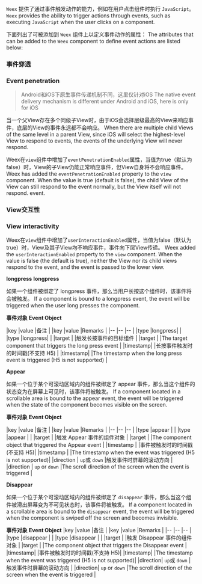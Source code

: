 
```Weex``` 提供了通过事件触发动作的能力，例如在用户点击组件时执行 ```JavaScript```。
```Weex``` provides the ability to trigger actions through events, such as executing ```JavaScript``` when the user clicks on a component.

下面列出了可被添加到 ```Weex``` 组件上以定义事件动作的属性：
The attributes that can be added to the ```Weex``` component to define event actions are listed below:

### 事件穿透
### Event penetration

> Android和iOS下原生事件传递机制不同，这里仅针对iOS
> The native event delivery mechanism is different under Android and iOS, here is only for iOS

当一个父View存在多个同级子View时，由于iOS会选择层级最高的View来响应事件，底层的View的事件永远都不会响应。
When there are multiple child Views of the same level in a parent View, since iOS will select the highest-level View to respond to events, the events of the underlying View will never respond.

Weex在```view```组件中增加了```eventPenetrationEnabled```属性，当值为true（默认为false）时，View的子View仍能正常响应事件，但View自身将不会响应事件。
Weex has added the ```eventPenetrationEnabled``` property to the ```view``` component. When the value is true (default is false), the child View of the View can still respond to the event normally, but the View itself will not respond. event.

### View交互性
### View interactivity

Weex在```view```组件中增加了```userInteractionEnabled```属性，当值为false（默认为true）时，View及其子View均不响应事件，事件向下层View传递。
Weex added the ```userInteractionEnabled``` property to the ```view``` component. When the value is false (the default is true), neither the View nor its child views respond to the event, and the event is passed to the lower view.

**longpress**
**longpress**

如果一个组件被绑定了 longpress 事件，那么当用户长按这个组件时，该事件将会被触发。
If a component is bound to a longpress event, the event will be triggered when the user long presses the component.

**事件对象**
**Event Object**

|key			|value		|备注																|
|key |value |Remarks |
|--				|--				|--																	|
|type			|longpress|																		|
|type |longpress| |
|target		|					|触发长按事件的目标组件							|
|target | |The target component that triggers the long press event |
|timestamp|					|长按事件触发时的时间戳(不支持 H5)	|
|timestamp| |The timestamp when the long press event is triggered (H5 is not supported) |

**Appear**

如果一个位于某个可滚动区域内的组件被绑定了 appear 事件，那么当这个组件的状态变为在屏幕上可见时，该事件将被触发。
If a component located in a scrollable area is bound to the appear event, the event will be triggered when the state of the component becomes visible on the screen.

**事件对象**
**Event Object**

|key		|value					|备注							|
|key |value |Remarks |
|--			|--						|--								|
|type		|appear					|								|
|type |appear | |
|target		|						|触发 Appear 事件的组件对象		|
|target | |The component object that triggered the Appear event |
|timestamp	|						|事件被触发时的时间戳(不支持 H5)|
|timestamp | |The timestamp when the event was triggered (H5 is not supported)|
|direction	| ```up```或 ```down```	|触发事件时屏幕的滚动方向		|
|direction | ```up``` or ```down``` |The scroll direction of the screen when the event is triggered |

**Disappear**

如果一个位于某个可滚动区域内的组件被绑定了 ```disappear``` 事件，那么当这个组件被滑出屏幕变为不可见状态时，该事件将被触发。
If a component located in a scrollable area is bound to the ```disappear``` event, the event will be triggered when the component is swiped off the screen and becomes invisible.

**事件对象**
**Event Object**
|key			|value									|备注														|
|key |value |Remarks |
|--				|--											|--															|
|type			|disappear							|																|
|type |disappear | |
|target		|												|触发 Disappear 事件的组件对象	|
|target | |The component object that triggers the Disappear event |
|timestamp|												|事件被触发时的时间戳(不支持 H5)|
|timestamp| |The timestamp when the event was triggered (H5 is not supported)|
|direction| ```up```或 ```down```	|触发事件时屏幕的滚动方向				|
|direction| ```up``` or ```down``` |The scroll direction of the screen when the event is triggered |
